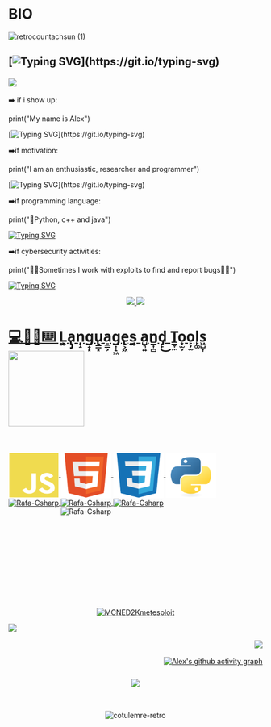 <h1 align="left" color: green; >
BIO
</h1>

<div align="left">
	
![retrocountachsun (1)](https://user-images.githubusercontent.com/90658763/185750255-5806f6a4-d2df-487c-aaf7-e4f2c6068e9e.gif)

</div>

</h1>	

<h2 align="left">
	
[![Typing SVG](https://readme-typing-svg.herokuapp.com?font=script&size=25&duration=3000&pause=2000&color=E42614&background=FF413C00&width=435&lines=+%F0%9F%91%8B+𝗪𝗲𝗹𝗰𝗼𝗺𝗲+𝘁𝗼+𝗗𝗘𝗦𝗧𝗛𝗨𝗯𝗯+𝗽𝗿𝗼𝗳𝗶𝗹𝗲!)](https://git.io/typing-svg)
	
</h2>

</div>
  <p align="left"> 
  <img src="https://profile-counter.glitch.me/ DESTHUbb/count.svg" />
</p>

➡️ if i show up:

  print("My name is Alex")
  
  [![Typing SVG](https://readme-typing-svg.herokuapp.com?color=00D13B&width=750&lines=>>>+My+name+is+Alex.)](https://git.io/typing-svg)
  
 ➡️if motivation:

  print("I am an enthusiastic, researcher and programmer")

[![Typing SVG](https://readme-typing-svg.herokuapp.com?color=00D13B&width=750&lines=>>>+I+am+an+enthusiastic,+researcher+and+programmer.)](https://git.io/typing-svg)

➡️if programming language:

 print("🐲Python, c++ and java")
 
 [![Typing SVG](https://readme-typing-svg.herokuapp.com?color=00D13B&width=750&lines=>>>+🐲+Python,+Java+and+C)](https://git.io/typing-svg)

➡️if cybersecurity activities:
 
 print("👨‍💻Sometimes I work with exploits to find and report bugs👨‍💻")

 [![Typing SVG](https://readme-typing-svg.herokuapp.com?color=00D13B&width=750&lines=>>>+👨‍💻+Sometimes+I+work+with+exploits+to+find+and+report+bugs👨‍💻)](https://git.io/typing-svg)

<div align="center">
  
  <a href="https://github.com/DESTHUbb">

  <img height="165em" src="https://github-readme-stats.vercel.app/api?username=DESTHUbb&show_icons=true&theme=blue-green"/>
  
  <img height="165em" src="https://github-readme-stats.vercel.app/api/top-langs/?username=DESTHUbb&layout=compact&langs_count=7&theme=aura"/>

</div>

<p align='right'>

# 💻👨‍💻⌨️️ L̦͙͍a̢̡n̦̝g̟͓u̢͇͓a̠͇͕g͎̝͖e̢͕͖s͍͍͔ a̺͉͍n͇͎̻d̡̙͜ T͇̞̼o͙̫͕o̙̦̫l̙͚s͖̺͎ <img src="https://media.giphy.com/media/TEnXkcsHrP4YedChhA/giphy.gif" width="150" height="150" frameBorder="0" class="giphy-embed" allowFullScreen></img></p>

<p align='right'>


<div style="display: inline_block"><br>

  <img align="center" alt="Rafa-Js" height="90" width="100" src="https://raw.githubusercontent.com/devicons/devicon/master/icons/javascript/javascript-plain.svg">

  <img align="center" alt="Rafa-Ts" height="90" width="100" src="https://raw.githubusercontent.com/devicons/devicon/master/icons/html5/html5-original.svg">

  <img align="center" alt="Rafa-CSS" height="90" width="100" src="https://raw.githubusercontent.com/devicons/devicon/master/icons/css3/css3-original.svg">

  <img align="center" alt="Rafa-Python" height="90" width="100" src="https://raw.githubusercontent.com/devicons/devicon/master/icons/python/python-original.svg">

  <img align="center" alt="Rafa-Csharp" height="90" width="100" src="https://cdn.jsdelivr.net/gh/devicons/devicon/icons/cplusplus/cplusplus-original.svg" />
    
  <img align="center" alt="Rafa-Csharp" height="90" width="100" src="https://cdn.jsdelivr.net/gh/devicons/devicon/icons/bash/bash-original.svg" />
	
  <img align="center" alt="Rafa-Csharp" height="90" width="100"  src="https://cdn.jsdelivr.net/gh/devicons/devicon/icons/ssh/ssh-original-wordmark.svg" />
 
	
 <img  align="right" alt="Rafa-Csharp" height="200" width="400" src="https://cdn.jsdelivr.net/gh/devicons/devicon/icons/linux/linux-original.svg">
  
</div></br>

<div align="center">

![MCNED2Kmetesploit](https://user-images.githubusercontent.com/90658763/182873994-43e838ce-074e-445a-ba7b-415faf01ef3d.gif)

</div>

<div align="left">

<a href="https://discord.gg/Destikaa17 #0642" target="_blank"><img src="https://img.shields.io/badge/Discord-7289DA?style=for-the-badge&logo=discord&logoColor=white" target="_blank">

<div align="right">

<a href="mailto:wagebo3208@gmail.com"><img src="https://img.shields.io/badge/-Gmail-%23333?style=for-the-badge&logo=gmail&logoColor=red" target="_white"></a>

[![Alex's github activity graph](https://activity-graph.herokuapp.com/graph?username=DESTHUbb&theme=chartreuse-dark)](https://github.com/ashutosh00710/github-readme-activity-graph)

  
<h3 align="center">
	<img align="center" src="http://github-readme-streak-stats.herokuapp.com?user=DESTHUbb&theme=midnight-purple&hide_border=true&background=#0d1117&currStreakNum=00DD24">	
</h3></br>

<div align="center">

![cotulemre-retro](https://user-images.githubusercontent.com/90658763/185743139-ff92651a-f727-4bd1-be2f-1ae318d62e98.gif)
